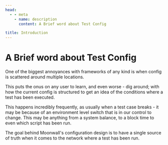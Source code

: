 ```yaml
---
head:
  - - meta
    - name: description
      content: A Brief word about Test Config

title: Introduction
---
```


# A Brief word about Test Config

One of the biggest annoyances with frameworks of any kind is when config is scattered around multiple locations.

This puts the onus on any user to learn, and even worse - dig around; with how the current config is structured to get an idea of the conditions where a test has been executed.

This happens incredibly frequently, as usually when a test case breaks - it may be because of an environment level switch that is in our control to change. This may be anything from a system balance, to a block time to even which script has been run.

The goal behind Moonwall's configuration design is to have a single source of truth when it comes to the network where a test has been run.
